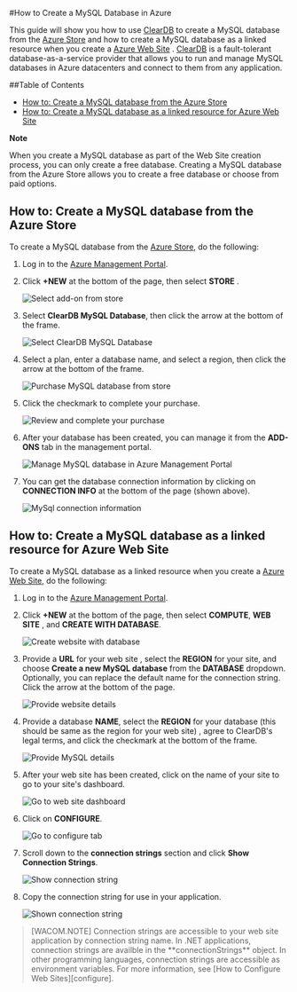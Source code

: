 <!-- keep by customization: begin -->
#How to Create a MySQL Database in Azure

<!-- keep by customization: end -->
This guide will show you how to use [ClearDB] to create a MySQL database from the [Azure Store] and  how to create a MySQL database as a linked resource when you create a [Azure Web Site][waws] . [ClearDB] is a fault-tolerant database-as-a-service provider that allows you to run and manage MySQL databases in Azure datacenters and connect to them from any application.  

<!-- deleted by customization
> [AZURE.NOTE] When you create a MySQL database as part of the Website creation process, you can only create a free database. Creating a MySQL database from the Azure Store allows you to create a free database or choose from paid options.

## How to: Create a MySQL database from the Azure Store
-->
<!-- keep by customization: begin -->
##Table of Contents
* [How to: Create a MySQL database from the Azure Store](#CreateFromStore)
* [How to: Create a MySQL database as a linked resource for Azure Web Site](#CreateForWebSite)

<div class="dev-callout"> 
<b>Note</b> 
<p>When you create a MySQL database as part of the Web Site creation process, you can only create a free database. Creating a MySQL database from the Azure Store allows you to create a free database or choose from paid options.</p> 
</div>

<h2><a id="CreateFromStore"></a>How to: Create a MySQL database from the Azure Store</h2>
<!-- keep by customization: end -->

To create a MySQL database from the [Azure Store], do the following:

1. Log in to the [Azure Management Portal][portal].
2. Click **+NEW** at the bottom of the page, then select <!-- deleted by customization **MARKETPLACE** --><!-- keep by customization: begin --> **STORE** <!-- keep by customization: end -->.

	![Select add-on from store](./media/create-mysql-db/select-store.png)

3. Select **ClearDB MySQL Database**, then click the arrow at the bottom of the frame.

	![Select ClearDB MySQL Database](./media/create-mysql-db/select-cleardb-mysql.png)

4. Select a plan, enter a database name, and select a region, then click the arrow at the bottom of the frame.

	![Purchase MySQL database from store](./media/create-mysql-db/purchase-mysql.png)

5. Click the checkmark to complete your purchase.

	![Review and complete your purchase](./media/create-mysql-db/complete-mysql-purchase.png)

6. After your database has been created, you can manage it from the **ADD-ONS** tab in the management portal.

	![Manage MySQL database in Azure Management Portal](./media/create-mysql-db/manage-mysql-add-on.png)

7. You can get the database connection information by clicking on **CONNECTION INFO** at the bottom of the page (shown above).

	![MySql connection information](./media/create-mysql-db/mysql-conn-info.png) 


<!-- deleted by customization
## How to: Create a MySQL database as a linked resource for Azure Website
-->
<!-- keep by customization: begin -->
<h2><a id="CreateForWebSite"></a>How to: Create a MySQL database as a linked resource for Azure Web Site</h2>
<!-- keep by customization: end -->

To create a MySQL database as a linked resource when you create a [Azure Web Site][waws], do the following:

1. Log in to the [Azure Management Portal][portal].
2. Click **+NEW** at the bottom of the page, then select **COMPUTE**, <!-- deleted by customization **WEBSITE** --><!-- keep by customization: begin --> **WEB SITE** <!-- keep by customization: end -->, and **CREATE WITH DATABASE**.

	![Create website with database](./media/create-mysql-db/custom_create.png)

3. Provide a **URL** for your <!-- deleted by customization website --><!-- keep by customization: begin --> web site <!-- keep by customization: end -->, select the **REGION** for your site, and choose **Create a new MySQL database** from the **DATABASE** dropdown. Optionally, you can replace the default name for the connection string. Click the arrow at the bottom of the page.

	![Provide website details](./media/create-mysql-db/provide-website-details.png) 

4. Provide a database **NAME**, select the **REGION** for your database (this should be same as the region for your <!-- deleted by customization website) --><!-- keep by customization: begin --> web site) <!-- keep by customization: end -->, agree to ClearDB's legal terms, and click the checkmark at the bottom of the frame.

	![Provide MySQL details](./media/create-mysql-db/provide-mysql-details.png)

5. After your <!-- deleted by customization website --><!-- keep by customization: begin --> web site <!-- keep by customization: end --> has been created, click on the name of your site to go to your site's dashboard.

	![Go to web site dashboard](./media/create-mysql-db/go-to-website-dashboard.png)

6. Click on **CONFIGURE**.

	![Go to configure tab](./media/create-mysql-db/go-to-configure-tab.png)

7. Scroll down to the **connection strings** section and click **Show Connection Strings**. 

	![Show connection string](./media/create-mysql-db/show-conn-string.png)

8. Copy the connection string for use in your application.

	![Shown connection string](./media/create-mysql-db/shown-conn-string.png)

> <!-- deleted by customization [AZURE.NOTE] --><!-- keep by customization: begin --> [WACOM.NOTE] <!-- keep by customization: end --> Connection strings are accessible to your <!-- deleted by customization website --><!-- keep by customization: begin --> web site <!-- keep by customization: end --> application by connection string name. In .NET applications, connection strings are availble in the **connectionStrings** object. In other programming languages, connection strings are accessible as environment variables. For more information, see [How to Configure Web Sites][configure].

[ClearDB]: http://www.cleardb.com/
[waws]: /documentation/services/web-sites/
<!-- deleted by customization
[Azure Store]: /documentation/articles/store
-->
<!-- keep by customization: begin -->
[Azure Store]: /gallery/store/
<!-- keep by customization: end -->
[portal]: http://manage.windowsazure.cn
[configure]: /documentation/articles/web-sites-configure